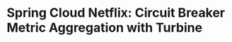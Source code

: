 


# Spring Cloud Netflix: Circuit Breaker Metric Aggregation with Turbine
<h1><i class="fa fa-cloud fa-lg"></i></h1>
